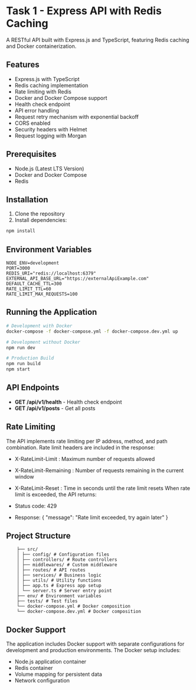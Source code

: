 # Task 1 - Express API with Redis Caching

A RESTful API built with Express.js and TypeScript, featuring Redis caching and Docker containerization.

## Features

- Express.js with TypeScript
- Redis caching implementation
- Rate limiting with Redis
- Docker and Docker Compose support
- Health check endpoint
- API error handling
- Request retry mechanism with exponential backoff
- CORS enabled
- Security headers with Helmet
- Request logging with Morgan

## Prerequisites

- Node.js (Latest LTS Version)
- Docker and Docker Compose
- Redis

## Installation

1. Clone the repository
2. Install dependencies:

```bash
npm install
```

## Environment Variables

```
NODE_ENV=development
PORT=3000
REDIS_URI="redis://localhost:6379"
EXTERNAL_API_BASE_URL="https://externalApiExample.com"
DEFAULT_CACHE_TTL=300
RATE_LIMIT_TTL=60
RATE_LIMIT_MAX_REQUESTS=100
```

## Running the Application

```bash
# Development with Docker
docker-compose -f docker-compose.yml -f docker-compose.dev.yml up

# Development without Docker
npm run dev

# Production Build
npm run build
npm start
```

## API Endpoints

- **GET /api/v1/health** - Health check endpoint
- **GET /api/v1/posts** - Get all posts

## Rate Limiting

The API implements rate limiting per IP address, method, and path combination. Rate limit headers are included in the response:

- X-RateLimit-Limit : Maximum number of requests allowed
- X-RateLimit-Remaining : Number of requests remaining in the current window
- X-RateLimit-Reset : Time in seconds until the rate limit resets
  When rate limit is exceeded, the API returns:

- Status code: 429
- Response: { "message": "Rate limit exceeded, try again later" }

## Project Structure

```
    ├── src/
    │ ├── config/ # Configuration files
    │ ├── controllers/ # Route controllers
    │ ├── middlewares/ # Custom middleware
    │ ├── routes/ # API routes
    │ ├── services/ # Business logic
    │ ├── utils/ # Utility functions
    │ ├── app.ts # Express app setup
    │ └── server.ts # Server entry point
    ├── env/ # Environment variables
    ├── tests/ # Test files
    └── docker-compose.yml # Docker composition
    └── docker-compose.dev.yml # Docker composition

```

## Docker Support

The application includes Docker support with separate configurations for development and production environments. The Docker setup includes:

- Node.js application container
- Redis container
- Volume mapping for persistent data
- Network configuration

